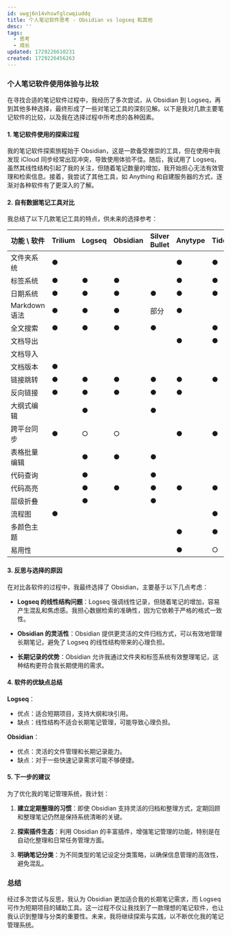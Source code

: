 ```yaml
---
id: uwgj6n14vhswfglcwqiuddq
title: 个人笔记软件思考 - Obsidian vs logseq 和其他
desc: ''
tags: 
  - 思考
  - 成长
updated: 1729226610231
created: 1729226456263
---
```

### 个人笔记软件使用体验与比较

在寻找合适的笔记软件过程中，我经历了多次尝试，从 Obsidian 到 Logseq，再到其他多种选择，最终形成了一些对笔记工具的深刻见解。以下是我对几款主要笔记软件的比较，以及我在选择过程中所考虑的各种因素。

#### 1. 笔记软件使用的探索过程

我的笔记软件探索旅程始于 Obsidian，这是一款备受推崇的工具，但在使用中我发现 iCloud 同步经常出现冲突，导致使用体验不佳。随后，我试用了 Logseq，虽然其线性结构引起了我的关注，但随着笔记数量的增加，我开始担心无法有效管理和检索信息。接着，我尝试了其他工具，如 Anything 和自建服务器的方式，逐渐对各种软件有了更深入的了解。

#### 2. 自有数据笔记工具对比

我总结了以下几款笔记工具的特点，供未来的选择参考：

| 功能 \\ 软件 | Trilium | Logseq | Obsidian | Silver Bullet | Anytype | TiddlyWiki |
| --- | --- | --- | --- | --- | --- | --- |
| 文件夹系统 | ●   |     |     |     | ●   | ●   |
| 标签系统 | ●   | ●   | ●   |     | ●   | ●   |
| 日期系统 | ●   | ●   | ●   | ●   | ●   | ●   |
| Markdown 语法 | ●   | ●   | ●   | 部分 | ●   |     |
| 全文搜索 | ●   | ●   | ●   | ●   |     | ●   |
| 文档导出 |     |     |     |     | ●   | ●   |
| 文档导入 |     |     |     |     |     |     |
| 文档版本 | ●   |     |     |     |     |     |
| 链接跳转 | ●   | ●   | ●   | ●   | ●   | ●   |
| 反向链接 | ●   | ●   | ●   | ●   | ●   |     |
| 大纲式编辑 |     | ●   |     | ●   |     |     |
| 跨平台同步 | ●   | ○   | ○   |     | ●   | ●   |
| 表格批量编辑 |     | ●   | ●   | ●   |     |     |
| 代码查询 |     | ●   |     | ●   |     |     |
| 代码高亮 |     | ●   | ●   | ●   | ●   | ●   |
| 层级折叠 |     | ●   |     | ●   |     |     |
| 流程图 | ●   |     |     |     |     | ●   |
| 多颜色主题 |     |     |     |     | ●   | ●   |
| 易用性 |     |     |     |     | ●   | ○   |

#### 3. 反思与选择的原因

在对比各软件的过程中，我最终选择了 Obsidian，主要基于以下几点考虑：

- **Logseq 的线性结构问题**：Logseq 强调线性记录，但随着笔记的增加，容易产生混乱和焦虑感。我担心数据检索的准确性，因为它依赖于严格的格式一致性。
  
- **Obsidian 的灵活性**：Obsidian 提供更灵活的文件归档方式，可以有效地管理长期笔记，避免了 Logseq 的线性结构带来的心理负担。

- **长期记录的优势**：Obsidian 允许我通过文件夹和标签系统有效整理笔记，这种结构更符合我长期使用的需求。

#### 4. 软件的优缺点总结

**Logseq**：
- 优点：适合短期项目，支持大纲和块引用。
- 缺点：线性结构不适合长期笔记管理，可能导致心理负担。

**Obsidian**：
- 优点：灵活的文件管理和长期记录能力。
- 缺点：对于一些快速记录需求可能不够便捷。

#### 5. 下一步的建议

为了优化我的笔记管理系统，我计划：

1. **建立定期整理的习惯**：即使 Obsidian 支持灵活的归档和整理方式，定期回顾和整理笔记仍然是保持系统清晰的关键。

2. **探索插件生态**：利用 Obsidian 的丰富插件，增强笔记管理的功能，特别是在自动化整理和日常任务管理方面。

3. **明确笔记分类**：为不同类型的笔记设定分类策略，以确保信息管理的高效性，避免混乱。

### 总结

经过多次尝试与反思，我认为 Obsidian 更加适合我的长期笔记需求，而 Logseq 可作为短期项目的辅助工具。这一过程不仅让我找到了一款理想的笔记软件，也让我认识到整理与分类的重要性。未来，我将继续探索与实践，以不断优化我的笔记管理系统。
